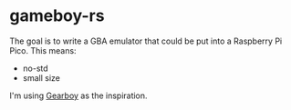 # gameboy-rs

The goal is to write a GBA emulator that could be put into a Raspberry Pi Pico. This means:

- no-std
- small size

I'm using [Gearboy](https://github.com/drhelius/Gearboy) as the inspiration.